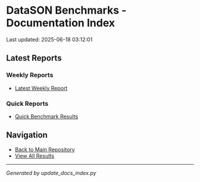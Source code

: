# DataSON Benchmarks - Documentation Index

Last updated: 2025-06-18 03:12:01

## Latest Reports

### Weekly Reports
- [Latest Weekly Report](weekly-reports/latest.html)

### Quick Reports  
- [Quick Benchmark Results](results/)

## Navigation
- [Back to Main Repository](../)
- [View All Results](results/)

---
*Generated by update_docs_index.py*
